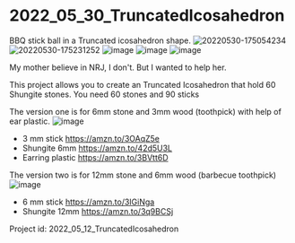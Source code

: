 # 2022_05_30_TruncatedIcosahedron
BBQ stick ball in a Truncated icosahedron shape. 
![20220530-175054234](https://user-images.githubusercontent.com/106495897/171051635-28f35284-8716-4637-9099-3b0c7094f731.png)
![20220530-175231252](https://user-images.githubusercontent.com/106495897/171051640-a18e6b6c-7057-4048-8077-69fcd0004123.png)
![image](https://user-images.githubusercontent.com/106495897/171486192-dadb9d33-8c7a-40f8-8e77-050eed594be6.png)
![image](https://user-images.githubusercontent.com/106495897/171486231-c70e53a9-c8a2-44b7-9401-fc1b62b79b64.png)
![image](https://user-images.githubusercontent.com/106495897/171486303-fcaf9e23-dbf3-4de1-adea-42eeac15a487.png)


My mother believe in NRJ, I don't.
But I wanted to help her.

This project allows you to create an Truncated Icosahedron that hold 60 Shungite stones.
You need 60 stones and 90 sticks

The version one is for 6mm stone and 3mm wood (toothpick) with help of ear plastic.
![image](https://github.com/EloiStree3D/2022_05_12_TruncatedIcosahedron/assets/106495897/ab4ccbb4-6419-4834-b824-96198f9f5c57)

- 3 mm stick https://amzn.to/3OAqZ5e
- Shungite 6mm https://amzn.to/42d5U3L
- Earring plastic https://amzn.to/3BVtt6D

The version two is for 12mm stone and 6mm wood (barbecue toothpick)
![image](https://github.com/EloiStree3D/2022_05_12_TruncatedIcosahedron/assets/106495897/0aad62b8-a320-46df-8c4e-a3ed20465614)
- 6 mm stick https://amzn.to/3IGiNga
- Shungite 12mm https://amzn.to/3q9BCSj




Project id: 2022_05_12_TruncatedIcosahedron


